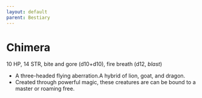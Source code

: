 ```yaml
---
layout: default
parent: Bestiary
---
```


# Chimera

10 HP, 14 STR, bite and gore (d10+d10), fire breath (d12, _blast_)

- A three-headed flying aberration.A hybrid of lion, goat, and dragon.
- Created through powerful magic, these creatures are can be bound to a master or roaming free.
